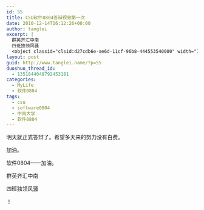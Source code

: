 ```yaml
---
id: 55
title: CSU软件0804答辩视频第一次
date: 2010-12-14T16:12:26+00:00
author: tanglei
excerpt: |
  群英齐汇中南
  四班独领风骚
  <object classid="clsid:d27cdb6e-ae6d-11cf-96b8-444553540000" width="720" height="480" codebase="http://download.macromedia.com/pub/shockwave/cabs/flash/swflash.cab#version=6,0,40,0"><param name="quality" value="high" /><param name="src" value="http://www.tudou.com/v/kEgCNxgNQkw/&amp;rpid=49886354/v.swf" /><embed type="application/x-shockwave-flash" width="720" height="480" src="http://www.tudou.com/v/kEgCNxgNQkw/&amp;rpid=49886354/v.swf" quality="high"></embed></object>
layout: post
guid: http://www.tanglei.name/?p=55
duoshuo_thread_id:
  - 1351844048792453181
categories:
  - MyLife
  - 软件0804
tags:
  - csu
  - software0804
  - 中南大学
  - 软件0804
---
```

明天就正式答辩了。希望多天来的努力没有白费。

加油。

软件0804——加油。

群英齐汇中南

四班独领风骚

！
